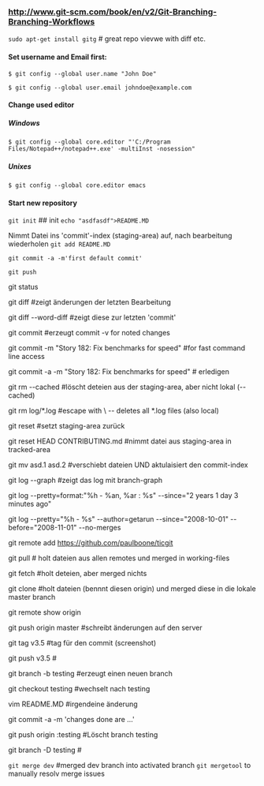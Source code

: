 ### http://www.git-scm.com/book/en/v2/Git-Branching-Branching-Workflows 
``sudo apt-get install gitg``   # great repo vievwe with diff etc.

#### Set username and Email first:
``$ git config --global user.name "John Doe"``

``$ git config --global user.email johndoe@example.com``

####  Change used editor
##### Windows
`` $ git config --global core.editor "'C:/Program Files/Notepad++/notepad++.exe' -multiInst -nosession" ``
##### Unixes
``$ git config --global core.editor emacs``

#### Start new repository
``git init``   ## init
``echo "asdfasdf">README.MD``

Nimmt Datei ins 'commit'-index (staging-area) auf, nach bearbeitung wiederholen
``git add README.MD``

``git commit -a -m'first default commit' ``

``git push``




git status

git diff	#zeigt änderungen der letzten Bearbeitung 

git diff --word-diff	#zeigt diese zur letzten 'commit'


git commit 	#erzeugt commit -v for noted changes

git commit -m "Story 182: Fix benchmarks for speed" #for fast command line access

git commit -a -m "Story 182: Fix benchmarks for speed" # erledigen



git rm --cached   #löscht deteien aus der staging-area, aber nicht lokal (--cached)

git rm log/\*.log #escape with \ -- deletes all *.log files (also local)

git reset   	#setzt staging-area zurück

git reset HEAD CONTRIBUTING.md	#nimmt datei aus staging-area in tracked-area


git mv asd.1 asd.2 #verschiebt dateien UND aktulaisiert den commit-index

git log --graph		#zeigt das log mit branch-graph

git log --pretty=format:"%h - %an, %ar : %s" --since="2 years 1 day 3 minutes ago"

git log --pretty="%h - %s" --author=getarun --since="2008-10-01" --before="2008-11-01" --no-merges


git remote add https://github.com/paulboone/ticgit

git pull		# holt dateien aus allen remotes und merged in working-files

git fetch	#holt deteien, aber merged nichts

git clone	#holt dateien (bennnt diesen origin) und merged diese in die lokale  master branch

git remote show origin




git push origin master	#schreibt änderungen auf den server

git tag v3.5  	#tag für den commit (screenshot)

git push v3.5	#



git branch -b testing	#erzeugt einen neuen branch

git checkout testing	#wechselt nach testing

vim README.MD	#irgendeine änderung

git commit -a -m 'changes done are ...'



git push origin :testing  #Löscht branch testing

git branch -D testing #

``git merge dev`` #merged dev branch into activated branch
``git mergetool`` to manually resolv merge issues
